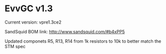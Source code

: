 EvvGC v1.3
==================

Current version: vpre1.3ce2

SandSquid BOM link: http://www.sandsquid.com/#b4xPP5

Updated componets R5, R13, R14 from 1k resistors to 10k to better match the STM spec

